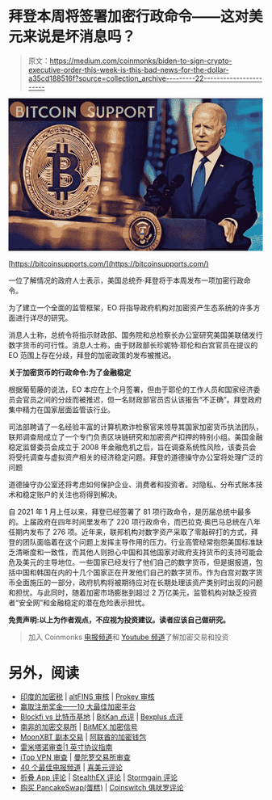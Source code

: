 # 拜登本周将签署加密行政命令——这对美元来说是坏消息吗？

> 原文：<https://medium.com/coinmonks/biden-to-sign-crypto-executive-order-this-week-is-this-bad-news-for-the-dollar-a35cd188516f?source=collection_archive---------22----------------------->

![](img/9595016e1dfeb40afb9685e3507fe470.png)

[https://bitcoinsupports.com/](https://bitcoinsupports.com/)

一位了解情况的政府人士表示，美国总统乔·拜登将于本周发布一项加密行政命令。

为了建立一个全面的监管框架，EO 将指导政府机构对加密资产生态系统的许多方面进行详尽的研究。

消息人士称，总统令将指示财政部、国务院和总检察长办公室研究美国美联储发行数字货币的可行性。消息人士称，由于财政部长珍妮特·耶伦和白宫官员在提议的 EO 范围上存在分歧，拜登的加密政策的发布被推迟。

**关于加密货币的行政命令:为了金融稳定**

根据葡萄藤的说法，EO 本应在上个月签署，但由于耶伦的工作人员和国家经济委员会官员之间的分歧而被推迟，但一名财政部官员否认该报告“不正确”。拜登政府集中精力在国家层面监管该行业。

司法部聘请了一名经验丰富的计算机欺诈检察官来领导其国家加密货币执法团队，联邦调查局成立了一个专门负责区块链研究和加密资产扣押的特别小组。美国金融稳定监督委员会成立于 2008 年金融危机之后，旨在调查系统性风险，该委员会将受托调查与虚拟资产相关的经济稳定问题。拜登的道德操守办公室将处理广泛的问题

道德操守办公室还将考虑如何保护企业、消费者和投资者。对隐私、分布式账本技术和稳定账户的关注也将得到解决。

自 2021 年 1 月上任以来，拜登已经签署了 81 项行政命令，是历届总统中最多的。上届政府在四年时间里发布了 220 项行政命令，而巴拉克·奥巴马总统在八年任期内发布了 276 项。近年来，联邦机构对数字资产采取了零敲碎打的方式，拜登的团队面临着在这个问题上发挥主导作用的压力。行业高管经常抱怨美国标准缺乏清晰度和一致性，而其他人则担心中国和其他国家对政府支持货币的支持可能会危及美元的主导地位。一些国家已经发行了他们自己的数字货币，但是据报道，包括中国和韩国在内的十几个国家正在开发他们自己的数字货币。作为白宫对数字货币全面施压的一部分，政府机构将被期待应对在长期处理该资产类别时出现的问题和担忧。与此同时，随着加密市场膨胀到超过 2 万亿美元，监管机构对缺乏投资者“安全网”和金融稳定的潜在危险表示担忧。

**免责声明:以上为作者观点，不应视为投资建议。读者应该自己做研究。**

> 加入 Coinmonks [电报频道](https://t.me/coincodecap)和 [Youtube 频道](https://www.youtube.com/c/coinmonks/videos)了解加密交易和投资

# 另外，阅读

*   [印度的加密税](https://coincodecap.com/crypto-tax-india) | [altFINS 审核](https://coincodecap.com/altfins-review) | [Prokey 审核](/coinmonks/prokey-review-26611173c13c)
*   [赢取注册奖金——10 大最佳加密平台](https://coincodecap.com/earn-sign-up-bonus)
*   [Blockfi vs 比特币基地](https://coincodecap.com/blockfi-vs-coinbase) | [BitKan 点评](https://coincodecap.com/bitkan-review) | [Bexplus 点评](https://coincodecap.com/bexplus-review)
*   [南非的加密交易所](https://coincodecap.com/crypto-exchanges-in-south-africa) | [BitMEX 加密信号](https://coincodecap.com/bitmex-crypto-signals)
*   [MoonXBT 副本交易](https://coincodecap.com/moonxbt-copy-trading) | [阿联酋的加密钱包](https://coincodecap.com/crypto-wallets-in-uae)
*   [雷米塔诺审查](https://coincodecap.com/remitano-review)|[1 英寸协议指南](https://coincodecap.com/1inch)
*   [iTop VPN 审查](https://coincodecap.com/itop-vpn-review) | [曼陀罗交易所审查](https://coincodecap.com/mandala-exchange-review)
*   [40 个最佳电报频道](https://coincodecap.com/best-telegram-channels) | [喜美元评论](https://coincodecap.com/hi-dollar-review)
*   [折叠 App 评论](https://coincodecap.com/fold-app-review) | [StealthEX 评论](/coinmonks/stealthex-review-396c67309988) | [Stormgain 评论](https://coincodecap.com/stormgain-review)
*   [购买 PancakeSwap(蛋糕)](https://coincodecap.com/buy-pancakeswap) | [Coinswitch 俱吠罗评论](/coinmonks/coinswitch-kuber-review-1a8dc5c7a739)
